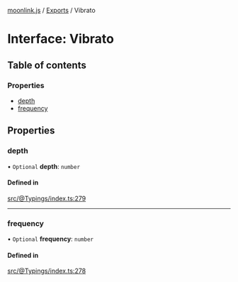 [moonlink.js](../README.md) / [Exports](../modules.md) / Vibrato

# Interface: Vibrato

## Table of contents

### Properties

- [depth](Vibrato.md#depth)
- [frequency](Vibrato.md#frequency)

## Properties

### depth

• `Optional` **depth**: `number`

#### Defined in

[src/@Typings/index.ts:279](https://github.com/Ecliptia/moonlink.js/blob/a19be7d/src/@Typings/index.ts#L279)

___

### frequency

• `Optional` **frequency**: `number`

#### Defined in

[src/@Typings/index.ts:278](https://github.com/Ecliptia/moonlink.js/blob/a19be7d/src/@Typings/index.ts#L278)
